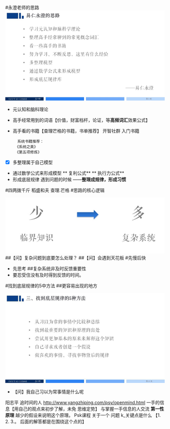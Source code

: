 #永澄老师的思路
![](./_image/ffede91b000ab4fb7f82ecbab8a7e15a.jpg)
 - 元认知和脑科理论
 - 高手经常用到的词语【价值，财富档杆，论证，等**高频词汇**效果公式】
 - 高手看的书籍【查理芒格的书籍，书单推荐】
开智社群 入门书籍

         系统书籍推荐：
        《系统之美》
        《第五项修炼》
 - [x] 多整理属于自己模型
 - 通过数学公式来形成模型
** 复利公式**
** 执行力公式**
 - 形成底层规律 遇到问题的时候 ——**整理成规律，形成习惯**

#四两拨千斤
稻盛和夫
查理.芒格
#思路的核心逻辑

![](./_image/2017-02-20-21-36-08.jpg)
##【问】复杂问题到底要怎么处理？
##【问】会遇到天花板
#先慢后快
 - 先思考
##复杂系统非及时反馈重要性
 - 要忍受住没有及时得到反馈的时间。

#找到底层规律的5中方法
##更容易出现的地方

![](./_image/558525194284443406.jpg)
- 【问】我自己习以为常事情是什么呢


阳志平 
追时间的人
http://www.yangzhiping.com/psy/openmind.html
一手的信息【用自己的观点来初步了解，未免 思维定势】
与掌握一手信息的人交流
**第一性原理** 越少的假设来说明这个原理。
    Psk课程 
    关于一个 问题 
    k_关键点是什么  【1.  2.  3.。 后面的解答都是在围绕这个点的】





